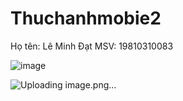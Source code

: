 # Thuchanhmobie2
Họ tên: Lê Minh Đạt
MSV: 19810310083

![image](https://github.com/user-attachments/assets/36b3c012-1044-4f39-8141-1208168da622)



![Uploading image.png…]()
